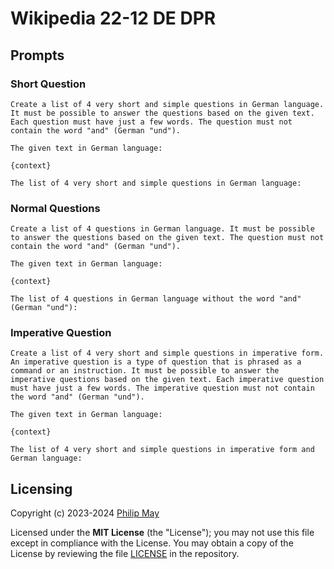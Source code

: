 # Wikipedia 22-12 DE DPR

## Prompts

### Short Question

```text
Create a list of 4 very short and simple questions in German language. It must be possible to answer the questions based on the given text.
Each question must have just a few words. The question must not contain the word "and" (German "und").

The given text in German language:

{context}

The list of 4 very short and simple questions in German language:
```

### Normal Questions

```text
Create a list of 4 questions in German language. It must be possible to answer the questions based on the given text. The question must not contain the word "and" (German "und").

The given text in German language:

{context}

The list of 4 questions in German language without the word "and" (German "und"):
```

### Imperative Question

```text
Create a list of 4 very short and simple questions in imperative form. An imperative question is a type of question that is phrased as a command or an instruction. It must be possible to answer the imperative questions based on the given text. Each imperative question must have just a few words. The imperative question must not contain the word "and" (German "und").

The given text in German language:

{context}

The list of 4 very short and simple questions in imperative form and German language:
```

## Licensing

Copyright (c) 2023-2024 [Philip May](https://may.la/)

Licensed under the **MIT License** (the "License"); you may not use this file except in compliance with the License.
You may obtain a copy of the License by reviewing the file
[LICENSE](https://github.com/telekom/mltb2/blob/main/LICENSE) in the repository.
